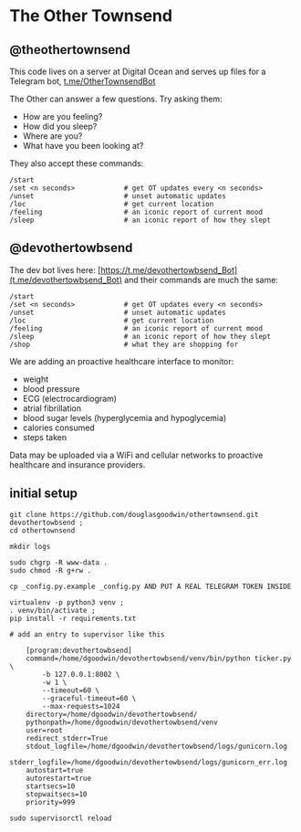 # The Other Townsend


## @theothertownsend
This code lives on a server at Digital Ocean and serves up files for a Telegram bot, [t.me/OtherTownsendBot](https://t.me/OtherTownsendBot)

The Other can answer a few questions. Try asking them:


 - How are you feeling?
 - How did you sleep?
 - Where are you?
 - What have you been looking at?



They also accept these commands:

```
/start
/set <n seconds>			# get OT updates every <n seconds>
/unset						# unset automatic updates
/loc						# get current location
/feeling					# an iconic report of current mood
/sleep						# an iconic report of how they slept
```


## @devothertowbsend
The dev bot lives here: [https://t.me/devothertowbsend_Bot](t.me/devothertowbsend_Bot) and their commands are much the same:

```
/start
/set <n seconds>			# get OT updates every <n seconds>
/unset						# unset automatic updates
/loc						# get current location
/feeling					# an iconic report of current mood
/sleep						# an iconic report of how they slept
/shop						# what they are shopping for
```

We are adding an proactive healthcare interface to monitor:

 - weight
 - blood pressure
 - ECG (electrocardiogram)
 - atrial fibrillation
 - blood sugar levels (hyperglycemia and hypoglycemia)
 - calories consumed
 - steps taken

 Data may be uploaded via a WiFi and cellular networks to proactive healthcare and insurance providers.


## initial setup

```
git clone https://github.com/douglasgoodwin/othertownsend.git devothertowbsend ; 
cd othertownsend

mkdir logs

sudo chgrp -R www-data .
sudo chmod -R g+rw .

cp _config.py.example _config.py AND PUT A REAL TELEGRAM TOKEN INSIDE

virtualenv -p python3 venv ;
. venv/bin/activate ;
pip install -r requirements.txt

# add an entry to supervisor like this

	[program:devothertowbsend]
	command=/home/dgoodwin/devothertowbsend/venv/bin/python ticker.py \
		-b 127.0.0.1:8002 \
		-w 1 \
		--timeout=60 \
		--graceful-timeout=60 \
		--max-requests=1024
	directory=/home/dgoodwin/devothertowbsend/
	pythonpath=/home/dgoodwin/devothertowbsend/venv
	user=root
	redirect_stderr=True
	stdout_logfile=/home/dgoodwin/devothertowbsend/logs/gunicorn.log
	stderr_logfile=/home/dgoodwin/devothertowbsend/logs/gunicorn_err.log
	autostart=true
	autorestart=true
	startsecs=10
	stopwaitsecs=10
	priority=999

sudo supervisorctl reload 
```